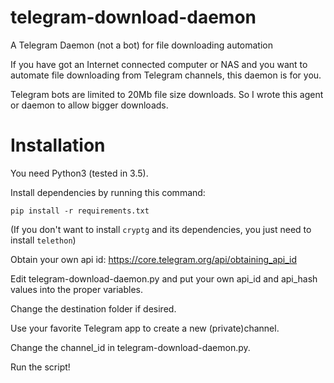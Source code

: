 # telegram-download-daemon

A Telegram Daemon (not a bot) for file downloading automation 

If you have got an Internet connected computer or NAS and you want to automate file downloading from Telegram channels, this
daemon is for you. 

Telegram bots are limited to 20Mb file size downloads. So I wrote this agent
or daemon to allow bigger downloads.

# Installation

You need Python3 (tested in 3.5).

Install dependencies by running this command:

    pip install -r requirements.txt

(If you don't want to install `cryptg` and its dependencies, you just need to install `telethon`)

Obtain your own api id: https://core.telegram.org/api/obtaining_api_id

Edit telegram-download-daemon.py and put your own api_id and api_hash values
into the proper variables.

Change the destination folder if desired.

Use your favorite Telegram app to create a new (private)channel. 

Change the channel_id in telegram-download-daemon.py.

Run the script!








